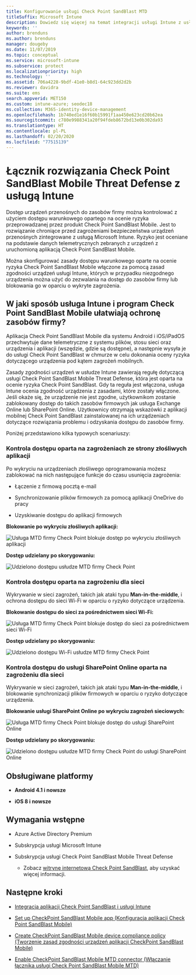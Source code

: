 ```yaml
---
title: Konfigurowanie usługi Check Point SandBlast MTD
titleSuffix: Microsoft Intune
description: Dowiedz się więcej na temat integracji usługi Intune z usługą Check Point SandBlast Mobile Threat Defense w celu kontrolowania dostępu urządzeń przenośnych do zasobów firmy.
keywords: ''
author: brenduns
ms.author: brenduns
manager: dougeby
ms.date: 11/07/2019
ms.topic: conceptual
ms.service: microsoft-intune
ms.subservice: protect
ms.localizationpriority: high
ms.technology: ''
ms.assetid: 706a4228-9bdf-41e0-b8d1-64c923dd2d2b
ms.reviewer: davidra
ms.suite: ems
search.appverid: MET150
ms.custom: intune-azure; seodec18
ms.collection: M365-identity-device-management
ms.openlocfilehash: 1b740ed1e16f60b15991f1aa450e623cd20b62ea
ms.sourcegitcommit: c780e9988341a20f94fdeb8672bd13e0b302da93
ms.translationtype: HT
ms.contentlocale: pl-PL
ms.lasthandoff: 02/20/2020
ms.locfileid: "77515139"
---
```

# <a name="check-point-sandblast-mobile-threat-defense-connector-with-intune"></a>Łącznik rozwiązania Check Point SandBlast Mobile Threat Defense z usługą Intune

Dostęp urządzeń przenośnych do zasobów firmy można kontrolować z użyciem dostępu warunkowego opartego na ocenie ryzyka przeprowadzanej przez produkt Check Point SandBlast Mobile. Jest to rozwiązanie chroniące przed zagrożeniami bezpieczeństwa urządzeń przenośnych zintegrowane z usługą Microsoft Intune. Ryzyko jest oceniane na podstawie danych telemetrycznych zebranych z urządzeń z uruchomioną aplikacją Check Point SandBlast Mobile.

Można skonfigurować zasady dostępu warunkowego oparte na ocenie ryzyka Check Point SandBlast Mobile włączone za pomocą zasad zgodności urządzeń usługi Intune, których w przypadku niezgodnego urządzenia można użyć do zezwalania na dostęp do zasobów firmy lub blokowania go w oparciu o wykryte zagrożenia.

## <a name="how-do-intune-and-check-point-sandblast-mobile-help-protect-your-company-resources"></a>W jaki sposób usługa Intune i program Check Point SandBlast Mobile ułatwiają ochronę zasobów firmy?

Aplikacja Check Point SandBlast Mobile dla systemu Android i iOS/iPadOS przechwytuje dane telemetryczne z systemu plików, stosu sieci oraz urządzenia i aplikacji (wszędzie, gdzie są dostępne), a następnie wysyła je do usługi Check Point SandBlast w chmurze w celu dokonania oceny ryzyka dotyczącego urządzenia pod kątem zagrożeń mobilnych.

Zasady zgodności urządzeń w usłudze Intune zawierają regułę dotyczącą usługi Check Point SandBlast Mobile Threat Defense, która jest oparta na ocenie ryzyka Check Point SandBlast. Gdy ta reguła jest włączona, usługa Intune ocenia zgodność urządzenia z zasadami, które zostały włączone. Jeśli okaże się, że urządzenie nie jest zgodne, użytkownikom zostanie zablokowany dostęp do takich zasobów firmowych jak usługa Exchange Online lub SharePoint Online. Użytkownicy otrzymają wskazówki z aplikacji mobilnej Check Point SandBlast zainstalowanej na ich urządzeniach dotyczące rozwiązania problemu i odzyskania dostępu do zasobów firmy.

Poniżej przedstawiono kilka typowych scenariuszy:

### <a name="control-access-based-on-threats-from-malicious-apps"></a>Kontrola dostępu oparta na zagrożeniach ze strony złośliwych aplikacji

Po wykryciu na urządzeniach złośliwego oprogramowania możesz zablokować na nich następujące funkcje do czasu usunięcia zagrożenia:

- Łączenie z firmową pocztą e-mail

- Synchronizowanie plików firmowych za pomocą aplikacji OneDrive do pracy

- Uzyskiwanie dostępu do aplikacji firmowych

**Blokowanie po wykryciu złośliwych aplikacji:**

![Usługa MTD firmy Check Point blokuje dostęp po wykryciu złośliwych aplikacji](./media/checkpoint-sandblast-mobile-mobile-threat-defense-connector/checkpoint-MTD-2.PNG)

**Dostęp udzielany po skorygowaniu:**

![Udzielono dostępu usłudze MTD firmy Check Point](./media/checkpoint-sandblast-mobile-mobile-threat-defense-connector/checkpoint-MTD-3.PNG)

### <a name="control-access-based-on-threat-to-network"></a>Kontrola dostępu oparta na zagrożeniu dla sieci

Wykrywanie w sieci zagrożeń, takich jak ataki typu **Man-in-the-middle**, i ochrona dostępu do sieci Wi-Fi w oparciu o ryzyko dotyczące urządzenia.

**Blokowanie dostępu do sieci za pośrednictwem sieci Wi-Fi:**

![Usługa MTD firmy Check Point blokuje dostęp do sieci za pośrednictwem sieci Wi-Fi](./media/checkpoint-sandblast-mobile-mobile-threat-defense-connector/checkpoint-MTD-4.PNG)

**Dostęp udzielany po skorygowaniu:**

![Udzielono dostępu Wi-Fi usłudze MTD firmy Check Point](./media/checkpoint-sandblast-mobile-mobile-threat-defense-connector/checkpoint-MTD-5.PNG)

### <a name="control-access-to-sharepoint-online-based-on-threat-to-network"></a>Kontrola dostępu do usługi SharePoint Online oparta na zagrożeniu dla sieci

Wykrywanie w sieci zagrożeń, takich jak ataki typu **Man-in-the-middle**, i blokowanie synchronizacji plików firmowych w oparciu o ryzyko dotyczące urządzenia.

**Blokowanie usługi SharePoint Online po wykryciu zagrożeń sieciowych:**

![Usługa MTD firmy Check Point blokuje dostęp do usługi SharePoint Online](./media/checkpoint-sandblast-mobile-mobile-threat-defense-connector/checkpoint-MTD-6.PNG)

**Dostęp udzielany po skorygowaniu:**

![Udzielono dostępu usłudze MTD firmy Check Point do usługi SharePoint Online](./media/checkpoint-sandblast-mobile-mobile-threat-defense-connector/checkpoint-MTD-7.PNG)

## <a name="supported-platforms"></a>Obsługiwane platformy

- **Android 4.1 i nowsze**

- **iOS 8 i nowsze**

## <a name="pre-requisites"></a>Wymagania wstępne

- Azure Active Directory Premium

- Subskrypcja usługi Microsoft Intune

- Subskrypcja usługi Check Point SandBlast Mobile Threat Defense
  - Zobacz [witrynę internetową Check Point SandBlast](https://www.checkpoint.com/), aby uzyskać więcej informacji.

## <a name="next-steps"></a>Następne kroki

- [Integracja aplikacji Check Point SandBlast i usługi Intune](checkpoint-sandblast-mobile-mtd-connector-integration.md)

- [Set up CheckPoint SandBlast Mobile app (Konfiguracja aplikacji Check Point SandBlast Mobile)](mtd-apps-ios-app-configuration-policy-add-assign.md)

- [Create CheckPoint SandBlast Mobile device compliance policy (Tworzenie zasad zgodności urządzeń aplikacji CheckPoint SandBlast Mobile)](mtd-device-compliance-policy-create.md)

- [Enable CheckPoint SandBlast Mobile MTD connector (Włączanie łącznika usługi Check Point SandBlast Mobile MTD)](mtd-connector-enable.md)
